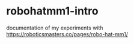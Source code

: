 # robohatmm1-intro

documentation of my experiments with https://roboticsmasters.co/pages/robo-hat-mm1/
